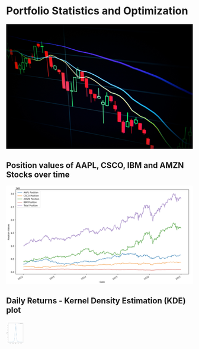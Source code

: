 # Portfolio Statistics and Optimization

![Portfolio](/images/portfolio.jpg)


## Position values of AAPL, CSCO, IBM and AMZN Stocks over time
![Position](/images/position.png)

## Daily Returns - Kernel Density Estimation (KDE) plot
<img src="https://github.com/akshit113/Python-for-Financial-Analysis-and-Algorithmic-Trading/blob/main/images/kde.png" width="48">
 






